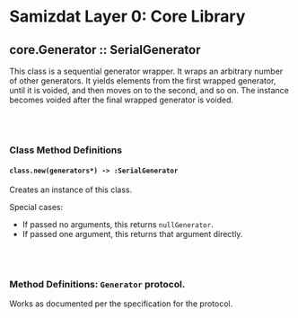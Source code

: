 Samizdat Layer 0: Core Library
==============================

core.Generator :: SerialGenerator
---------------------------------

This class is a sequential generator wrapper. It wraps an arbitrary number
of other generators. It yields elements from the first wrapped generator,
until it is voided, and then moves on to the second, and so on. The instance
becomes voided after the final wrapped generator is voided.


<br><br>
### Class Method Definitions

#### `class.new(generators*) -> :SerialGenerator`

Creates an instance of this class.

Special cases:
* If passed no arguments, this returns `nullGenerator`.
* If passed one argument, this returns that argument directly.

<br><br>
### Method Definitions: `Generator` protocol.

Works as documented per the specification for the protocol.
